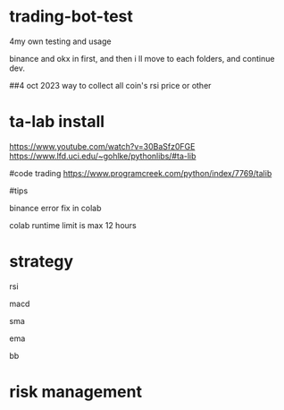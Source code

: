 # trading-bot-test
4my own testing and usage

binance and okx in first, and then i ll move to each folders, and continue dev.




##4 oct 2023
way to collect all coin's rsi price or other 


# ta-lab install 
https://www.youtube.com/watch?v=30BaSfz0FGE
https://www.lfd.uci.edu/~gohlke/pythonlibs/#ta-lib


#code trading
https://www.programcreek.com/python/index/7769/talib

#tips

binance error fix in colab

colab runtime limit is max 12 hours



# strategy

rsi

macd

sma

ema

bb

# risk management



#

